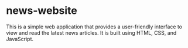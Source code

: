 # news-website
This is a simple web application that provides a user-friendly interface to view and read the latest news articles. It is built using HTML, CSS, and JavaScript.
